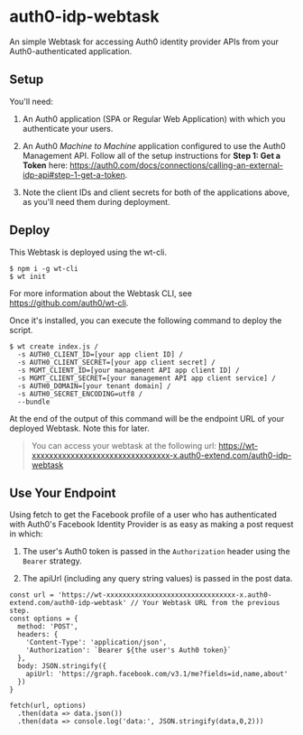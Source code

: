 # auth0-idp-webtask
An simple Webtask for accessing Auth0 identity provider APIs from your Auth0-authenticated application.

## Setup
You'll need:

1. An Auth0 application (SPA or Regular Web Application) with which you authenticate your users.

1. An Auth0 *Machine to Machine* application configured to use the Auth0 Management API. Follow all of the setup instructions for **Step 1: Get a Token** here: https://auth0.com/docs/connections/calling-an-external-idp-api#step-1-get-a-token.

1. Note the client IDs and client secrets for both of the applications above, as you'll need them during deployment.

## Deploy
This Webtask is deployed using the wt-cli.
```
$ npm i -g wt-cli
$ wt init
```
For more information about the Webtask CLI, see https://github.com/auth0/wt-cli.

Once it's installed, you can execute the following command to deploy the script.

```
$ wt create index.js /
  -s AUTH0_CLIENT_ID=[your app client ID] /
  -s AUTH0_CLIENT_SECRET=[your app client secret] /
  -s MGMT_CLIENT_ID=[your management API app client ID] /
  -s MGMT_CLIENT_SECRET=[your management API app client service] /
  -s AUTH0_DOMAIN=[your tenant domain] /
  -s AUTH0_SECRET_ENCODING=utf8 /
  --bundle
```
At the end of the output of this command will be the endpoint URL of your deployed Webtask. Note this for later.

> You can access your webtask at the following url:
> https://wt-xxxxxxxxxxxxxxxxxxxxxxxxxxxxxxxx-x.auth0-extend.com/auth0-idp-webtask

## Use Your Endpoint
Using fetch to get the Facebook profile of a user who has authenticated with Auth0's Facebook Identity Provider is as easy as making a post request in which:
1. The user's Auth0 token is passed in the `Authorization` header using the `Bearer` strategy.

1. The apiUrl (including any query string values) is passed in the post data.

```
const url = 'https://wt-xxxxxxxxxxxxxxxxxxxxxxxxxxxxxxxx-x.auth0-extend.com/auth0-idp-webtask' // Your Webtask URL from the previous step.
const options = {
  method: 'POST',
  headers: {
    'Content-Type': 'application/json',
    'Authorization': `Bearer ${the user's Auth0 token}`
  },
  body: JSON.stringify({
    apiUrl: 'https://graph.facebook.com/v3.1/me?fields=id,name,about'
  })
}

fetch(url, options)
  .then(data => data.json())
  .then(data => console.log('data:', JSON.stringify(data,0,2)))
```
